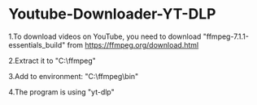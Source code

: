 # Youtube-Downloader-YT-DLP



1.To download videos on YouTube, you need to download "ffmpeg-7.1.1-essentials\_build" from https://ffmpeg.org/download.html

2.Extract it to "C:\\ffmpeg"

3.Add to environment: "C:\\ffmpeg\\bin"

4.The program is using "yt-dlp"

